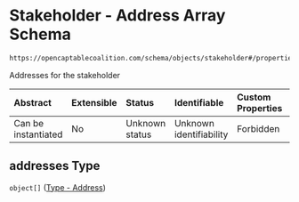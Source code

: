 # Stakeholder - Address Array Schema

```txt
https://opencaptablecoalition.com/schema/objects/stakeholder#/properties/addresses
```

Addresses for the stakeholder

| Abstract            | Extensible | Status         | Identifiable            | Custom Properties | Additional Properties | Access Restrictions | Defined In                                                                                      |
| :------------------ | :--------- | :------------- | :---------------------- | :---------------- | :-------------------- | :------------------ | :---------------------------------------------------------------------------------------------- |
| Can be instantiated | No         | Unknown status | Unknown identifiability | Forbidden         | Allowed               | none                | [Stakeholder.schema.json*](../../schema/objects/Stakeholder.schema.json "open original schema") |

## addresses Type

`object[]` ([Type - Address](issuer-properties-type---address.md))
